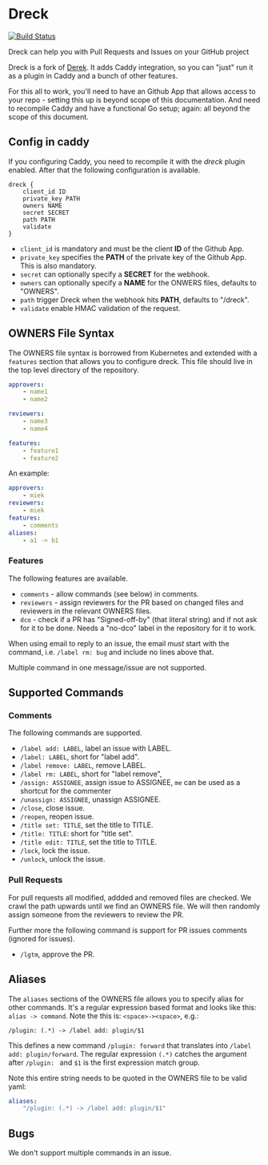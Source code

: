 # Dreck

[![Build Status](https://travis-ci.org/miekg/dreck.svg?branch=master)](https://travis-ci.org/miekg/dreck)

Dreck can help you with Pull Requests and Issues on your GitHub project

Dreck is a fork of [Derek](https:/github.com/alexellis/derek). It adds Caddy integration, so you can
"just" run it as a plugin in Caddy and a bunch of other features.

For this all to work, you'll need to have an Github App that allows access to your repo - setting
this up is beyond scope of this documentation. And need to recompile Caddy and have a functional Go
setup; again: all beyond the scope of this document.

## Config in caddy

If you configuring Caddy, you need to recompile it with the *dreck* plugin enabled. After that the
following configuration is available.

~~~
dreck {
    client_id ID
    private_key PATH
    owners NAME
    secret SECRET
    path PATH
    validate
}
~~~

* `client_id` is mandatory and must be the client **ID** of the Github App.
* `private_key` specifies the **PATH** of the private key of the Github App. This is also mandatory.
* `secret` can optionally specify a **SECRET** for the webhook.
* `owners` can optionally specify a **NAME** for the ONWERS files, defaults to "OWNERS".
* `path` trigger Dreck when the webhook hits **PATH**, defaults to "/dreck".
* `validate` enable HMAC validation of the request.

## OWNERS File Syntax

The OWNERS file syntax is borrowed from Kubernetes and extended with a `features` section that
allows you to configure dreck. This file should live in the top level directory of the repository.

``` yaml
approvers:
    - name1
    - name2

reviewers:
    - name3
    - name4

features:
    - feature1
    - feature2
```

An example:

~~~ yaml
approvers:
    - miek
reviewers:
    - miek
features:
    - comments
aliases:
    - a1 -> b1
~~~

### Features

The following features are available.

* `comments` - allow commands (see below) in comments.
* `reviewers` - assign reviewers for the PR based on changed files and reviewers in the relevant
  OWNERS files.
* `dco` - check if a PR has "Signed-off-by" (that literal string) and if not ask for it to be done.
  Needs a "no-dco" label in the repository for it to work.

When using email to reply to an issue, the email *must* start with the command, i.e. `/label rm: bug`
and include no lines above that.

Multiple command in one message/issue are not supported.

## Supported Commands

### Comments

The following commands are supported.

* `/label add: LABEL`, label an issue with LABEL.
* `/label: LABEL`,  short for "label add".
* `/label remove: LABEL`, remove LABEL.
* `/label rm: LABEL`, short for "label remove",
* `/assign: ASSIGNEE`, assign issue to ASSIGNEE, `me` can be used as a shortcut for the commenter
* `/unassign: ASSIGNEE`, unassign ASSIGNEE.
* `/close`, close issue.
* `/reopen`, reopen issue.
* `/title set: TITLE`, set the title to TITLE.
* `/title: TITLE`: short for "title set".
* `/title edit: TITLE`, set the title to TITLE.
* `/lock`, lock the issue.
* `/unlock`, unlock the issue.

### Pull Requests

For pull requests all modified, addded and removed files are checked. We crawl the path upwards
until we find an OWNERS file. We will then randomly assign someone from the reviewers to review the
PR.

Further more the following command is support for PR issues comments (ignored for issues).

* `/lgtm`, approve the PR.

## Aliases

The `aliases` sections of the OWNERS file allows you to specify alias for other commands. It's
a regular expression based format and looks like this: `alias -> command`. Note the this is:
`<space>-><space>`, e.g.:

~~~
/plugin: (.*) -> /label add: plugin/$1
~~~

This defines a new command `/plugin: forward` that translates into `/label add: plugin/forward`.
The regular expression `(.*)` catches the argument after `/plugin: ` and `$1` is the first expression
match group.

Note this entire string needs to be quoted in the OWNERS file to be valid yaml:

~~~ yaml
aliases:
    "/plugin: (.*) -> /label add: plugin/$1"
~~~ 

## Bugs

We don't support multiple commands in an issue.
